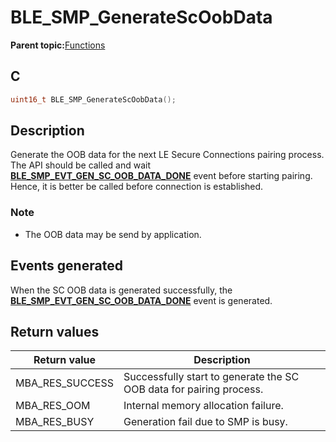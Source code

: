 # BLE\_SMP\_GenerateScOobData

**Parent topic:**[Functions](GUID-B4A018ED-CB34-4D52-A7F9-3E7808C43BF8.md)

## C

```c
uint16_t BLE_SMP_GenerateScOobData();
```

## Description

Generate the OOB data for the next LE Secure Connections pairing process.<br />The API should be called and wait **[BLE\_SMP\_EVT\_GEN\_SC\_OOB\_DATA\_DONE](GUID-184B99E4-8C26-4312-8593-3EE58F9E842B.md)** event before starting pairing.<br />Hence, it is better be called before connection is established.

### Note

-   The OOB data may be send by application.


## Events generated

When the SC OOB data is generated successfully, the **[BLE\_SMP\_EVT\_GEN\_SC\_OOB\_DATA\_DONE](GUID-184B99E4-8C26-4312-8593-3EE58F9E842B.md)** event is generated.

## Return values

|Return value|Description|
|------------|-----------|
|MBA\_RES\_SUCCESS|Successfully start to generate the SC OOB data for pairing process.|
|MBA\_RES\_OOM|Internal memory allocation failure.|
|MBA\_RES\_BUSY|Generation fail due to SMP is busy.|

